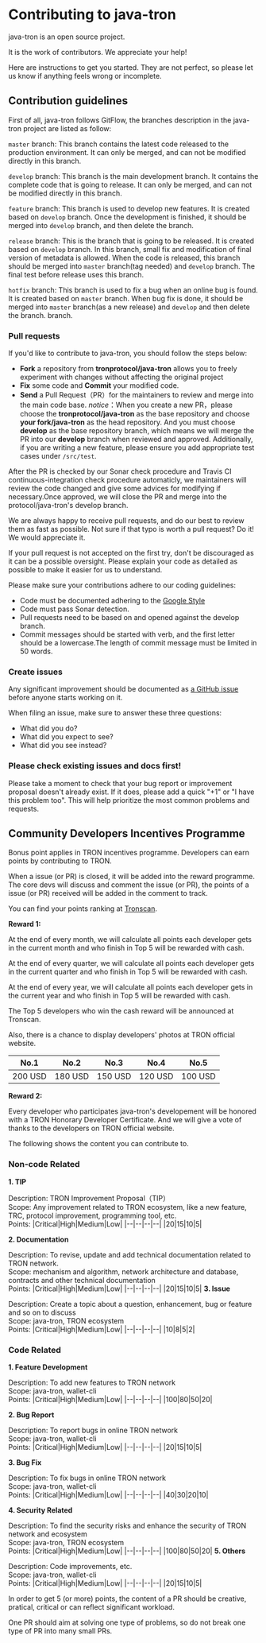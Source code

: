 # Contributing to java-tron

java-tron is an open source project.

It is the work of contributors. We appreciate your help!

Here are instructions to get you started. They are not perfect, so
please let us know if anything feels wrong or incomplete.

## Contribution guidelines
First of all, java-tron follows GitFlow, the branches description in the java-tron project are listed as follow:

``master`` branch:
This branch contains the latest code released to the production environment. It can only be merged, and can not be modified directly in this branch.

``develop`` branch:
This branch is the main development branch. It contains the complete code that is going to release. It can only be merged, and can not be modified directly in this branch.

``feature`` branch:
This branch is used to develop new features. It is created based on ``develop`` branch. Once the development is finished, it should be merged into ``develop`` branch, and then delete the branch.

``release`` branch:
This is the branch that is going to be released. It is created based on ``develop`` branch. In this branch, small fix and modification of final version of metadata is allowed. When the code is released, this branch should be merged into ``master`` branch(tag needed) and ``develop`` branch. The final test before release uses this branch.

``hotfix`` branch:
This branch is used to fix a bug when an online bug is found. It is created based on ``master`` branch. When bug fix is done, it should be merged into ``master`` branch(as a new release) and ``develop`` and then delete the branch. branch.

### Pull requests

If you'd like to contribute to java-tron, you should follow the steps below:
- **Fork** a repository from **tronprotocol/java-tron** allows you to freely experiment with changes without affecting the original project
- **Fix** some code and **Commit** your modified code.
- **Send** a Pull Request（PR）for the maintainers to review and merge into the main code base.
  *notice*：When you create a new PR，please choose the **tronprotocol/java-tron** as the base repository and choose **your fork/java-tron** as the head repository.
  And you must choose **develop** as the base repository branch, which means we will merge the PR into our **develop** branch when reviewed and approved.
  Additionally, if you are writing a new feature, please ensure you add appropriate test cases under ``/src/test``.

After the PR is checked by our Sonar check procedure and Travis CI continuous-integration check procedure automaticly,
we maintainers will review the code changed and give some advices for modifying if necessary.Once approved,
we will close the PR and merge into the protocol/java-tron's develop branch.

We are always happy to receive pull requests, and do our best to
review them as fast as possible. Not sure if that typo is worth a pull
request? Do it! We would appreciate it.

If your pull request is not accepted on the first try, don't be
discouraged as it can be a possible oversight. Please explain your code as
detailed as possible to make it easier for us to understand.

Please make sure your contributions adhere to our coding guidelines:

- Code must be documented adhering to the [Google Style](https://google.github.io/styleguide/javaguide.html)
- Code must pass Sonar detection.
- Pull requests need to be based on and opened against the develop branch.
- Commit messages should be started with verb, and the first letter should be a lowercase.The length of commit message
must be limited in 50 words.
### Create issues

Any significant improvement should be documented as [a GitHub
issue](https://github.com/tronprotocol/java-tron/issues) before anyone
starts working on it.

When filing an issue, make sure to answer these three questions:

- What did you do?
- What did you expect to see?
- What did you see instead?

### Please check existing issues and docs first!

Please take a moment to check that your bug report or improvement proposal
doesn't already exist. If it does, please add a quick "+1" or "I have this problem too".
This will help prioritize the most common problems and requests.

## Community Developers Incentives Programme

Bonus point applies in TRON incentives programme. Developers can earn points by contributing to TRON.

When a issue (or PR) is closed, it will be added into the reward programme. The core devs will discuss and comment the issue (or PR), the points of a issue (or PR) received will be added in the comment to track.

You can find your points ranking at  [Tronscan](https://tronscan.org/#/developersreward).

**Reward 1:**

At the end of every month, we will calculate all points each developer gets in the current month and who finish in Top 5 will be rewarded with cash.

At the end of every quarter, we will calculate all points each developer gets in the current quarter and who finish in Top 5 will be rewarded with cash.  

At the end of every year, we will calculate all points each developer gets in the current year and who finish in Top 5 will be rewarded with cash.

The Top 5 developers who win the cash reward will be announced at Tronscan.

Also, there is a chance to display developers' photos at TRON official website.

|No.1|No.2|No.3|No.4|No.5|
|--|--|--|--|--|
|200 USD|180 USD|150 USD|120 USD|100 USD|

**Reward 2:**

Every developer who participates java-tron's developement will be honored with a TRON Honorary Developer Certificate. And we will give a vote of thanks to the developers on TRON official website.

The following shows the content you can contribute to.

### Non-code Related

**1. TIP**

Description: TRON Improvement Proposal（TIP）  
Scope: Any improvement related to TRON ecosystem, like a new feature, TRC, protocol improvement, programming tool, etc.  
Points:
|Critical|High|Medium|Low|
|--|--|--|--|
|20|15|10|5|

**2. Documentation**

Description: To revise, update and add technical documentation related to TRON network.  
Scope: mechanism and algorithm, network architecture and database, contracts and other technical documentation  
Points:
|Critical|High|Medium|Low|
|--|--|--|--|
|20|15|10|5|
**3. Issue**

Description: Create a topic about a question, enhancement, bug or feature and so on to discuss  
Scope: java-tron, TRON ecosystem  
Points:
|Critical|High|Medium|Low|
|--|--|--|--|
|10|8|5|2|

### Code Related

**1. Feature Development**

Description: To add new features to TRON network  
Scope: java-tron, wallet-cli  
Points:
|Critical|High|Medium|Low|
|--|--|--|--|
|100|80|50|20|

**2. Bug Report**

Description: To report bugs in online TRON network  
Scope: java-tron, wallet-cli  
Points:
|Critical|High|Medium|Low|
|--|--|--|--|
|20|15|10|5|

**3. Bug Fix**

Description: To fix bugs in online TRON network  
Scope: java-tron, wallet-cli  
Points:
|Critical|High|Medium|Low|
|--|--|--|--|
|40|30|20|10|

**4. Security Related**

Description: To find the security risks and enhance the security of TRON network and ecosystem  
Scope: java-tron, TRON ecosystem  
Points:
|Critical|High|Medium|Low|
|--|--|--|--|
|100|80|50|20|
**5. Others**

Description: Code improvements, etc.  
Scope: java-tron, wallet-cli  
Points:
|Critical|High|Medium|Low|
|--|--|--|--|
|20|15|10|5|

In order to get 5 (or more) points, the content of a PR should be creative, pratical, critical or can reflect significant workload.

One PR should aim at solving one type of problems, so do not break one type of PR into many small PRs.
